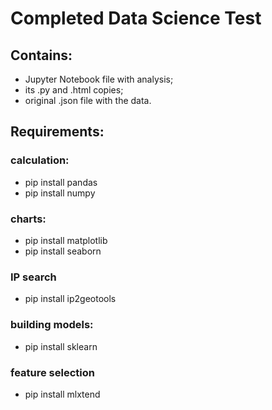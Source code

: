 # Completed Data Science Test

## Contains:

- Jupyter Notebook file with analysis;
- its .py and .html copies;
- original .json file with the data.

## Requirements:

### calculation:

- pip install pandas
- pip install numpy

### charts:
- pip install matplotlib
- pip install seaborn

### IP search
- pip install ip2geotools

### building models:
- pip install sklearn

### feature selection
- pip install mlxtend
